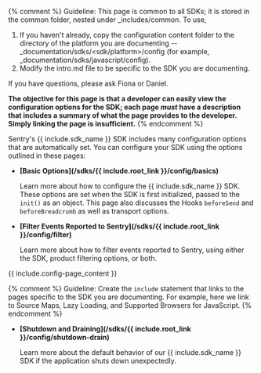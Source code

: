 {% comment %}
Guideline: This page is common to all SDKs; it is stored in the common folder, nested under _includes/common. To use, 

1. If you haven't already, copy the configuration content folder to the directory of the platform you are documenting -- _documentation/sdks/<sdk/platform>/config (for example, _documentation/sdks/javascript/config). 
2. Modify the intro.md file to be specific to the SDK you are documenting.

If you have questions, please ask Fiona or Daniel. 

**The objective for this page is that a developer can easily view the configuration options for the SDK; each page _must_ have a description that includes a summary of what the page provides to the developer. Simply linking the page is insufficient.**
{% endcomment %}

Sentry's {{ include.sdk_name }} SDK includes many configuration options that are automatically set. You can configure your SDK using the options outlined in these pages:

- **[Basic Options](/sdks/{{ include.root_link }}/config/basics)** 

    Learn more about how to configure the {{ include.sdk_name }} SDK. These options are set when the SDK is first initialized, passed to the `init()` as an object. This page also discusses the Hooks `beforeSend` and `beforeBreadcrumb` as well as transport options.

- **[Filter Events Reported to Sentry](/sdks/{{ include.root_link }}/config/filter)**

    Learn more about how to filter events reported to Sentry, using either the SDK, product filtering options, or both.

{{ include.config-page_content }}

{% comment %}
Guideline: Create the `include` statement that links to the pages specific to the SDK you are documenting. For example, here we link to Source Maps, Lazy Loading, and Supported Browsers for JavaScript.
{% endcomment %}

- **[Shutdown and Draining](/sdks/{{ include.root_link }}/config/shutdown-drain)**

    Learn more about the default behavior of our {{ include.sdk_name }} SDK if the application shuts down unexpectedly.